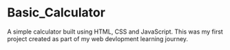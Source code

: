 # Basic_Calculator
 
A simple calculator built using HTML, CSS and JavaScript. This was my first project created as part of my web devlopment learning journey.

